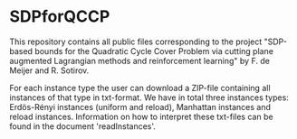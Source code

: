 # SDPforQCCP
This repository contains all public files corresponding to the project "SDP-based bounds for the Quadratic Cycle Cover Problem via cutting plane augmented Lagrangian methods and reinforcement learning" by F. de Meijer and R. Sotirov. 

For each instance type the user can download a ZIP-file containing all instances of that type in txt-format. We have in total three instances types: Erdös-Rényi instances (uniform and reload), Manhattan instances and reload instances. Information on how to interpret these txt-files can be found in the document 'readInstances'.
